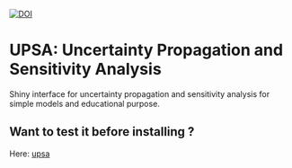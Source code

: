 [![DOI](https://zenodo.org/badge/375296949.svg)](https://zenodo.org/badge/latestdoi/375296949)

# UPSA: Uncertainty Propagation and Sensitivity Analysis


Shiny interface for uncertainty propagation and sensitivity analysis
for simple models and educational purpose.

## Want to test it before installing ?

Here:  [upsa](https://upsa.shinyapps.io/DynamicUI/) 
